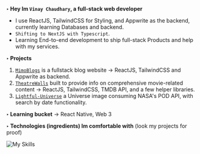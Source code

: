**‣ Hey Im `Vinay Chaudhary`, a full-stack web developer**
- I use ReactJS, TailwindCSS for Styling, and Appwrite as the backend, currently learning Databases and backend. 
- `Shifting to NextJS with Typescript`.
- Learning End-to-end development to ship full-stack Products and help with my services. 

**‣ Projects**
1. [`MimoBlogs`](https://mimoblogs-vinay.vercel.app/) is a fullstack blog website → ReactJS, TailwindCSS and Appwrite as backend.
2. [`TheatreWalls`](https://theatrewalls-vinay-mi.netlify.app/)  built to provide info on comprehensive movie-related content → ReactJS, TailwindCSS, TMDB API, and a few helper libraries.
3. [`Lightful-Universe`](https://lightful-universe-vinay.netlify.app/) a Universe image consuming NASA's POD API, with search by date functionality. 

**‣ Learning bucket**
→ React Native, Web 3


**‣ Technologies (ingredients) Im comfortable with** (look my projects for proof)

![My Skills](https://skillicons.dev/icons?i=nodejs,express,mongodb,next,react,js,ts,tailwind,appwrite,github,figma,cpp&perline=16)
